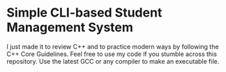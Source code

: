 # Simple CLI-based Student Management System
I just made it to review C++ and to practice modern ways by following the C++ Core Guidelines. Feel free to use my code if you stumble across this repository. Use the latest GCC or any compiler to make an executable file.
